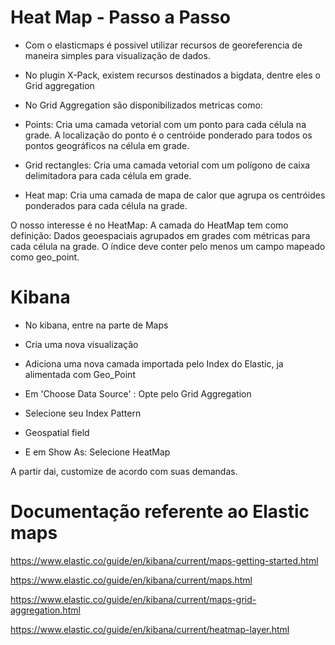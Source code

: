# Heat Map - Passo a Passo


- Com o elasticmaps é possivel utilizar recursos de georeferencia de maneira simples para visualização de dados.

- No plugin X-Pack, existem recursos destinados a bigdata, dentre eles o Grid aggregation



- No Grid Aggregation são disponibilizados metricas como: 

- Points: 
Cria uma camada vetorial com um ponto para cada célula na grade. A localização do ponto é o centróide ponderado para todos os pontos geográficos na célula em grade.

- Grid rectangles:
Cria uma camada vetorial com um polígono de caixa delimitadora para cada célula em grade.

- Heat map:
Cria uma camada de mapa de calor que agrupa os centróides ponderados para cada célula na grade.


O nosso interesse é no HeatMap:
A camada do HeatMap tem como definição: 
Dados geoespaciais agrupados em grades com métricas para cada célula na grade. O índice deve conter pelo menos um campo mapeado como geo_point.


# Kibana

- No kibana, entre na parte de Maps
- Cria uma nova visualização
- Adiciona uma nova camada importada pelo Index do Elastic, ja alimentada com Geo_Point
- Em 'Choose Data Source' : Opte pelo Grid Aggregation 

- Selecione seu Index Pattern
- Geospatial field
- E em Show As: Selecione HeatMap



A partir dai, customize de acordo com suas demandas.


# Documentação referente ao Elastic maps
https://www.elastic.co/guide/en/kibana/current/maps-getting-started.html

https://www.elastic.co/guide/en/kibana/current/maps.html

https://www.elastic.co/guide/en/kibana/current/maps-grid-aggregation.html

https://www.elastic.co/guide/en/kibana/current/heatmap-layer.html

